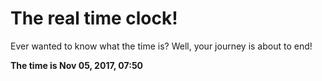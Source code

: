# The real time clock!

Ever wanted to know what the time is? Well, your journey is about to end!

**The time is Nov 05, 2017, 07:50**